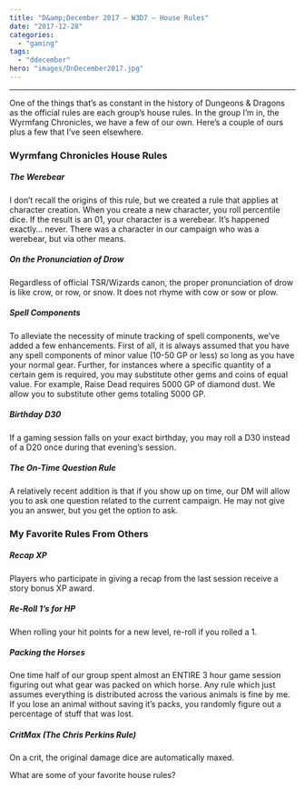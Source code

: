 ```yaml
---
title: "D&amp;December 2017 – W3D7 – House Rules"
date: "2017-12-28"
categories: 
  - "gaming"
tags: 
  - "ddecember"
hero: "images/DnDecember2017.jpg"
---
```


* * *

One of the things that’s as constant in the history of Dungeons & Dragons as the official rules are each group’s house rules. In the group I’m in, the Wyrmfang Chronicles, we have a few of our own. Here’s a couple of ours plus a few that I’ve seen elsewhere.

### Wyrmfang Chronicles House Rules

##### The Werebear

I don’t recall the origins of this rule, but we created a rule that applies at character creation. When you create a new character, you roll percentile dice. If the result is an 01, your character is a werebear. It’s happened exactly… never. There was a character in our campaign who was a werebear, but via other means.

##### On the Pronunciation of Drow

Regardless of official TSR/Wizards canon, the proper pronunciation of drow is like crow, or row, or snow. It does not rhyme with cow or sow or plow.

##### Spell Components

To alleviate the necessity of minute tracking of spell components, we’ve added a few enhancements. First of all, it is always assumed that you have any spell components of minor value (10-50 GP or less) so long as you have your normal gear. Further, for instances where a specific quantity of a certain gem is required, you may substitute other gems and coins of equal value. For example, Raise Dead requires 5000 GP of diamond dust. We allow you to substitute other gems totaling 5000 GP.

##### Birthday D30

If a gaming session falls on your exact birthday, you may roll a D30 instead of a D20 once during that evening’s session.

##### The On-Time Question Rule

A relatively recent addition is that if you show up on time, our DM will allow you to ask one question related to the current campaign. He may not give you an answer, but you get the option to ask.

### My Favorite Rules From Others

##### Recap XP

Players who participate in giving a recap from the last session receive a story bonus XP award.

##### Re-Roll 1’s for HP

When rolling your hit points for a new level, re-roll if you rolled a 1.

##### Packing the Horses

One time half of our group spent almost an ENTIRE 3 hour game session figuring out what gear was packed on which horse. Any rule which just assumes everything is distributed across the various animals is fine by me. If you lose an animal without saving it’s packs, you randomly figure out a percentage of stuff that was lost.

##### CritMax (The Chris Perkins Rule)

On a crit, the original damage dice are automatically maxed.

What are some of your favorite house rules?
